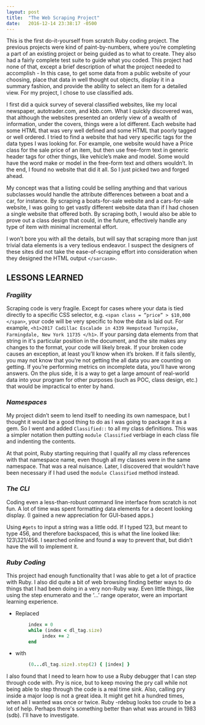 ```yaml
---
layout: post
title:  "The Web Scraping Project"
date:   2016-12-14 23:38:17 -0500
---
```


This is the first do-it-yourself from scratch Ruby coding project. The previous projects were kind of paint-by-numbers, where you’re completing a part of an existing project or being guided as to what to create. They also had a fairly complete test suite to guide what you coded. This project had none of that, except a brief description of what the project needed to accomplish - In this case, to get some data from a public website of your choosing, place that data in well thought out objects, display it in a summary fashion, and provide the ability to select an item for a detailed view. For my project, I chose to use classified ads.

I first did a quick survey of several classified websites, like my local newspaper, autotrader.com, and kbb.com. What I quickly discovered was, that although the websites presented an orderly view of a wealth of information, under the covers, things were a lot different. Each website had some HTML that was very well defined and some HTML that poorly tagged or well ordered. I tried to find a website that had very specific tags for the data types I was looking for. For example, one website would have a Price class for the sale price of an item, but then use free-form text in generic header tags for other things, like vehicle’s make and model. Some would have the word make or model in the free-form text and others wouldn’t. In the end, I found no website that did it all. So I just picked two and forged ahead.

My concept was that a listing could be selling anything and that various subclasses would handle the attribute differences between a boat and a car, for instance. By scraping a boats-for-sale website and a cars-for-sale website, I was going to get vastly different website data than if I had chosen a single website that offered both. By scraping both, I would also be able to prove out a class design that could, in the future, effectively handle any type of item with minimal incremental effort.

I won’t bore you with all the details, but will say that scraping more than just trivial data elements is a very tedious endeavor. I suspect the designers of these sites did not take the ease-of-scraping effort into consideration when they designed the HTML output `</sarcasm>`.

## LESSONS LEARNED
### *Fragility*
Scraping code is very fragile. Except for cases where your data is tied directly to a specific CSS selector, e.g. `<span class = ”price” > $10,000 </span>`, your code will be very specific to how the data is laid out. For example, `<h1>2017 Cadillac Escalade in 4339 Hempstead Turnpike, Farmingdale, New York 11735 </h1>`. If your parsing data elements from that string in it's particular position in the document, and the site makes any changes to the format, your code will likely break. If your broken code causes an exception, at least you’ll know when it’s broken. If it fails silently, you may not know that you’re not getting the all data you are counting on getting. If you’re performing metrics on incomplete data, you’ll have wrong answers. On the plus side, it is a way to get a large amount of real-world data into your program for other purposes (such as POC, class design, etc.) that would be impractical to enter by hand.

### *Namespaces*
My project didn’t seem to lend itself to needing its own namespace, but I thought it would be a good thing to do as I was going to package it as a gem. So I went and added `Classified::` to all my class definitions. This was a simpler notation then putting `module Classified` verbiage in each class file and indenting the contents.

At that point, Ruby starting requiring that I qualify all my class references with that namespace name, even though all my classes were in the same namespace. That was a real nuisance. Later, I discovered that wouldn’t have been necessary if I had used the `module Classified` method instead.

### *The CLI*
Coding even a less-than-robust command line interface from scratch is not fun. A lot of time was spent formatting data elements for a decent looking display. (I gained a new appreciation for GUI-based apps.)

Using `#gets` to input a string was a little odd. If I typed 123, but meant to type 456, and therefore backspaced, this is what the line looked like: 123\321/456. I searched online and found a way to prevent that, but didn’t have the will to implement it.

### *Ruby Coding*
This project had enough functionality that I was able to get a lot of practice with Ruby. I also did quite a bit of web browsing finding better ways to do things that I had been doing in a very non-Ruby way. Even little things, like using the step enumerato and the ‘…’ range operator, were an important learning experience.

* Replaced

```ruby
        index = 0
        while (index < dl_tag.size)
	         index += 2
        end
```
* with

```ruby
        (0...dl_tag.size).step(2) { |index| }
```

I also found that I need to learn how to use a Ruby debugger that I can step through code with. Pry is nice, but to keep moving the pry call while not being able to step through the code is a real time sink. Also, calling pry inside a major loop is not a great idea. It might get hit a hundred times, when all I wanted was once or twice. Ruby -rdebug looks too crude to be a lot of help. Perhaps there's something better than what was around in 1983 (sdb). I'll have to investigate.

